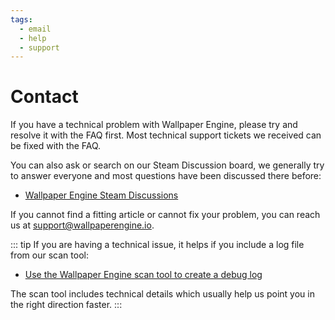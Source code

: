 ```yaml
---
tags:
  - email
  - help
  - support
---
```

# Contact

If you have a technical problem with Wallpaper Engine, please try and resolve it with the FAQ first. Most technical support tickets we received can be fixed with the FAQ.

You can also ask or search on our Steam Discussion board, we generally try to answer everyone and most questions have been discussed there before:

* [Wallpaper Engine Steam Discussions](https://steamcommunity.com/app/431960/discussions/)

If you cannot find a fitting article or cannot fix your problem, you can reach us at [support@wallpaperengine.io](mailto:support@wallpaperengine.io?subject=Support%20Request).

::: tip
If you are having a technical issue, it helps if you include a log file from our scan tool:

* [Use the Wallpaper Engine scan tool to create a debug log](scantool_support.html)

The scan tool includes technical details which usually help us point you in the right direction faster.
:::